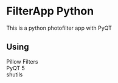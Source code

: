 # FilterApp Python
This is a python photofilter app with PyQT


## Using

Pillow Filters\
PyQT 5\
shutils
